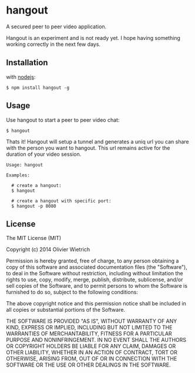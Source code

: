 hangout
=====

  A secured peer to peer video application.
  
  Hangout is an experiment and is not ready yet. I hope having something working correctly in the next few days.


## Installation

with [nodejs](http://nodejs.org):

	$ npm install hangout -g


## Usage

  Use hangout to start a peer to peer video chat: 

```
$ hangout
```

Thats it! Hangout will setup a tunnel and generates a uniq url you can share with the person you want to hangout. This url remains active for the duration of your video session.


```
Usage: hangout

Examples:

  # create a hangout:
  $ hangout

  # create a hangout with specific port:
  $ hangout -p 8080
```

## License

The MIT License (MIT)

Copyright (c) 2014 Olivier Wietrich

Permission is hereby granted, free of charge, to any person obtaining a copy
of this software and associated documentation files (the "Software"), to deal
in the Software without restriction, including without limitation the rights
to use, copy, modify, merge, publish, distribute, sublicense, and/or sell
copies of the Software, and to permit persons to whom the Software is
furnished to do so, subject to the following conditions:

The above copyright notice and this permission notice shall be included in all
copies or substantial portions of the Software.

THE SOFTWARE IS PROVIDED "AS IS", WITHOUT WARRANTY OF ANY KIND, EXPRESS OR
IMPLIED, INCLUDING BUT NOT LIMITED TO THE WARRANTIES OF MERCHANTABILITY,
FITNESS FOR A PARTICULAR PURPOSE AND NONINFRINGEMENT. IN NO EVENT SHALL THE
AUTHORS OR COPYRIGHT HOLDERS BE LIABLE FOR ANY CLAIM, DAMAGES OR OTHER
LIABILITY, WHETHER IN AN ACTION OF CONTRACT, TORT OR OTHERWISE, ARISING FROM,
OUT OF OR IN CONNECTION WITH THE SOFTWARE OR THE USE OR OTHER DEALINGS IN THE
SOFTWARE.
